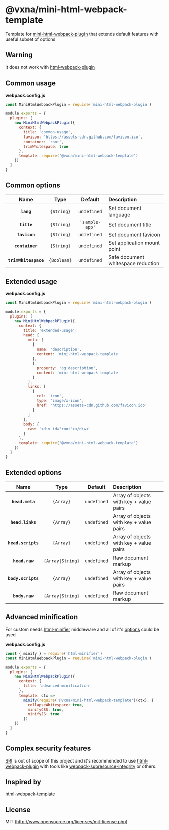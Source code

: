 # @vxna/mini-html-webpack-template

Template for [mini-html-webpack-plugin](https://github.com/bebraw/mini-html-webpack-plugin) that extends default features with useful subset of options

## Warning

It does not work with [html-webpack-plugin](https://github.com/jantimon/html-webpack-plugin)

## Common usage

**webpack.config.js**

```js
const MiniHtmlWebpackPlugin = require('mini-html-webpack-plugin')

module.exports = {
  plugins: [
    new MiniHtmlWebpackPlugin({
      context: {
        title: 'common-usage',
        favicon: 'https://assets-cdn.github.com/favicon.ico',
        container: 'root',
        trimWhitespace: true
      },
      template: require('@vxna/mini-html-webpack-template')
    })
  ]
}
```

## Common options

|         Name         |    Type     |    Default     | Description                        |
| :------------------: | :---------: | :------------: | :--------------------------------- |
|      **`lang`**      | `{String}`  |  `undefined`   | Set document language              |
|     **`title`**      | `{String}`  | `'sample-app'` | Set document title                 |
|    **`favicon`**     | `{String}`  |  `undefined`   | Set document favicon               |
|   **`container`**    | `{String}`  |  `undefined`   | Set application mount point        |
| **`trimWhitespace`** | `{Boolean}` |  `undefined`   | Safe document whitespace reduction |

## Extended usage

**webpack.config.js**

```js
const MiniHtmlWebpackPlugin = require('mini-html-webpack-plugin')

module.exports = {
  plugins: [
    new MiniHtmlWebpackPlugin({
      context: {
        title: 'extended-usage',
        head: {
          meta: [
            {
              name: 'description',
              content: 'mini-html-webpack-template'
            },
            {
              property: 'og:description',
              content: 'mini-html-webpack-template'
            }
          ],
          links: [
            {
              rel: 'icon',
              type: 'image/x-icon',
              href: 'https://assets-cdn.github.com/favicon.ico'
            }
          ]
        },
        body: {
          raw: '<div id="root"></div>'
        }
      },
      template: require('@vxna/mini-html-webpack-template')
    })
  ]
}
```

## Extended options

|        Name        |       Type        |   Default   | Description                             |
| :----------------: | :---------------: | :---------: | :-------------------------------------- |
|  **`head.meta`**   |     `{Array}`     | `undefined` | Array of objects with key + value pairs |
|  **`head.links`**  |     `{Array}`     | `undefined` | Array of objects with key + value pairs |
| **`head.scripts`** |     `{Array}`     | `undefined` | Array of objects with key + value pairs |
|   **`head.raw`**   | `{Array\|String}` | `undefined` | Raw document markup                     |
| **`body.scripts`** |     `{Array}`     | `undefined` | Array of objects with key + value pairs |
|   **`body.raw`**   | `{Array\|String}` | `undefined` | Raw document markup                     |

## Advanced minification

For custom needs [html-minifier](https://github.com/kangax/html-minifier) middleware and all of it's [options](https://github.com/kangax/html-minifier#options-quick-reference) could be used

**webpack.config.js**

```js
const { minify } = require('html-minifier')
const MiniHtmlWebpackPlugin = require('mini-html-webpack-plugin')

module.exports = {
  plugins: [
    new MiniHtmlWebpackPlugin({
      context: {
        title: 'advanced-minification'
      },
      template: ctx =>
        minify(require('@vxna/mini-html-webpack-template')(ctx), {
          collapseWhitespace: true,
          minifyCSS: true,
          minifyJS: true
        })
    })
  ]
}
```

## Complex security features

[SRI](https://developer.mozilla.org/en-US/docs/Web/Security/Subresource_Integrity) is out of scope of this project and it's recommended to use [html-webpack-plugin](https://github.com/jantimon/html-webpack-plugin) with tools like [webpack-subresource-integrity](webpack-subresource-integrity) or others.

## Inspired by

[html-webpack-template](https://github.com/jaketrent/html-webpack-template)

## License

MIT (http://www.opensource.org/licenses/mit-license.php)
